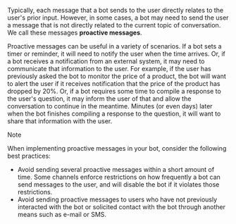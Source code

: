 Typically, each message that a bot sends to the user directly relates to the user's prior input. 
However, in some cases, a bot may need to send the user a message that is not directly related to the current topic of conversation. 
We call these messages **proactive messages**. 

Proactive messages can be useful in a variety of scenarios. 
If a bot sets a timer or reminder, it will need to notify the user when the time arrives. 
Or, if a bot receives a notification from an external system, it may need to communicate that information to the user. 
For example, if the user has previously asked the bot to monitor the price of a product, 
the bot will want to alert the user if it receives notification that the price of the product has dropped by 20%. 
Or, if a bot requires some time to compile a response to the user's question, it may inform the user of that and allow the conversation to continue in the meantime. 
Minutes (or even days) later when the bot finishes compiling a response to the question, it will want to share 
that information with the user. 

> [!NOTE] 
> When implementing proactive messages in your bot, consider the following best practices:
> <ul><li>Avoid sending several proactive messages within a short amount of time. Some channels enforce restrictions on how frequently a bot can send messages to the user, and will disable the bot if it violates those restrictions.</li>
> <li>Avoid sending proactive messages to users who have not previously interacted with the bot or solicited contact with the bot through another means such as e-mail or SMS.</li></ul>
